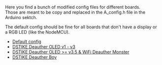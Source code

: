 Here you find a bunch of modified config files for different boards.  
Those are meant to be copy and replaced in the A_config.h file in the Arduino sektch.  

The default config should be fine for all boards that don't have a display or a RGB LED (like the NodeMCU).  

- [Default config](https://github.com/spacehuhn/esp8266_deauther/blob/master/configs/default.txt) 
- [DSTIKE Deauther OLED v1 - v3](https://github.com/spacehuhn/esp8266_deauther/blob/master/configs/deauther_board_oled.txt)
- [DSTIKE Deauther OLED >= v3.5 & WiFi Deauther Monster](https://github.com/spacehuhn/esp8266_deauther/blob/master/configs/deauther_board_oled_RGB.txt)
- [DSTIKE Deauther Boy](https://github.com/spacehuhn/esp8266_deauther/blob/master/configs/deauther_boy.txt)
